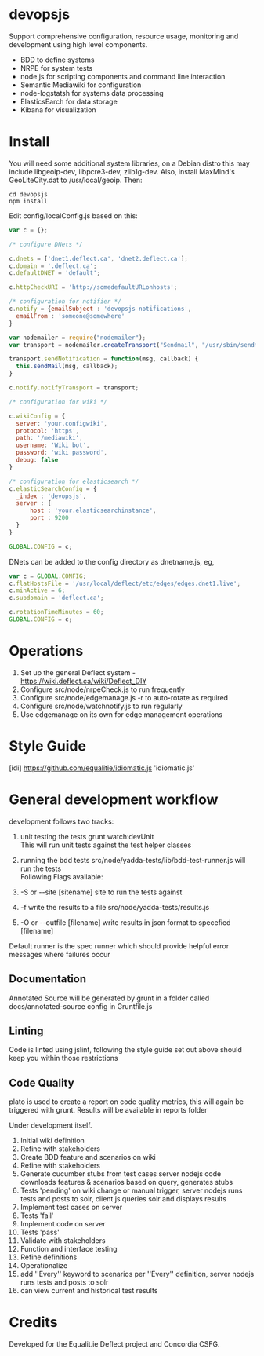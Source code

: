 devopsjs
========

Support comprehensive configuration, resource usage, monitoring and development using high level components.

* BDD to define systems
* NRPE for system tests
* node.js for scripting components and command line interaction
* Semantic Mediawiki for configuration
* node-logstatsh for systems data processing
* ElasticsEarch for data storage
* Kibana for visualization

# Install

You will need some additional system libraries, on a Debian distro this may include libgeoip-dev, libpcre3-dev, zlib1g-dev. Also, install MaxMind's GeoLiteCity.dat to /usr/local/geoip. Then:

    cd devopsjs 
    npm install

Edit config/localConfig.js based on this:

```javascript
var c = {};

/* configure DNets */

c.dnets = ['dnet1.deflect.ca', 'dnet2.deflect.ca'];
c.domain = '.deflect.ca';
c.defaultDNET = 'default';

c.httpCheckURI = 'http://somedefaultURLonhosts';

/* configuration for notifier */
c.notify = {emailSubject : 'devopsjs notifications',
  emailFrom : 'someone@somewhere'
}

var nodemailer = require("nodemailer");
var transport = nodemailer.createTransport("Sendmail", "/usr/sbin/sendmail");

transport.sendNotification = function(msg, callback) {
  this.sendMail(msg, callback);
}

c.notify.notifyTransport = transport;

/* configuration for wiki */

c.wikiConfig = {
  server: 'your.configwiki',
  protocol: 'https',
  path: '/mediawiki',
  username: 'Wiki bot',
  password: 'wiki password',
  debug: false
}

/* configuration for elasticsearch */
c.elasticSearchConfig = {
  _index : 'devopsjs',
  server : {
      host : 'your.elasticsearchinstance',
      port : 9200
  }
}

GLOBAL.CONFIG = c;

```

DNets can be added to the config directory as dnetname.js, eg, 

```javascript
var c = GLOBAL.CONFIG;
c.flatHostsFile = '/usr/local/deflect/etc/edges/edges.dnet1.live';
c.minActive = 6;
c.subdomain = 'deflect.ca';

c.rotationTimeMinutes = 60;
GLOBAL.CONFIG = c;
```

# Operations

1. Set up the general Deflect system - https://wiki.deflect.ca/wiki/Deflect_DIY
1. Configure src/node/nrpeCheck.js to run frequently
1. Configure src/node/edgemanage.js -r to auto-rotate as required
1. Configure src/node/watchnotify.js to run regularly
1. Use edgemanage on its own for edge management operations

# Style Guide
[idi] https://github.com/equalitie/idiomatic.js 'idiomatic.js'

# General development workflow

development follows two tracks:

1. unit testing the tests
grunt watch:devUnit  
This will run unit tests against the test helper classes

2. running the bdd tests 
src/node/yadda-tests/lib/bdd-test-runner.js will run the tests  
Following Flags available:  
  1. -S or --site [sitename] site to run the tests against
  2. -f write the results to a file src/node/yadda-tests/results.js
  3. -O or --outfile [filename] write results in json format to specefied [filename]

Default runner is the spec runner which should provide helpful error messages where failures occur


## Documentation
Annotated Source will be generated by grunt in a folder called docs/annotated-source
config in Gruntfile.js

## Linting
Code is linted using jslint, following the style guide set out above should keep you within those restrictions

## Code Quality
plato is used to create a report on code quality metrics, this will again be triggered with grunt. Results will be available in reports folder



Under development itself.

1. Initial wiki definition
  1. Refine with stakeholders
1. Create BDD feature and scenarios on wiki
  1. Refine with stakeholders
1. Generate cucumber stubs from test cases <ref name="cukedef">server nodejs code downloads features & scenarios based on query, generates stubs</ref>
  1. Tests 'pending' <ref name="runtests">on wiki change or manual trigger, server nodejs runs tests and posts to solr, client js queries solr and displays results</ref>
1. Implement test cases on server<ref name="cukedef" />
  1. Tests 'fail' <ref name="runtests" />
1. Implement code on server<ref name="cukedef" />
  1. Tests 'pass' <ref name="runtests" />
1. Validate with stakeholders
  1. Function and interface testing
1. Refine definitions
1. Operationalize
  1. add ''Every'' keyword to scenarios <ref name="every">per ''Every'' definition, server nodejs runs tests and posts to solr</ref>
  1. can view current and historical test results

# Credits

Developed for the Equalit.ie Deflect project and Concordia CSFG.

